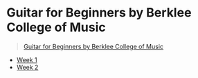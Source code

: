 # Guitar for Beginners by Berklee College of Music

[berklee_guitar_begin]: https://www.coursera.org/learn/guitar/home/welcome

> [Guitar for Beginners by Berklee College of Music][berklee_guitar_begin]

* [Week 1](./week_1.md)
* [Week 2](./week_2.md)
